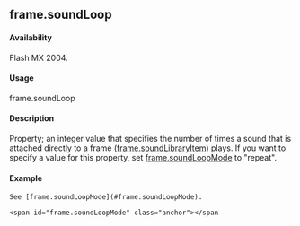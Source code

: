 ## frame.soundLoop

#### Availability

Flash MX 2004.

#### Usage

frame.soundLoop

#### Description

Property; an integer value that specifies the number of times a sound that is attached directly to a frame ([frame.soundLibraryItem](#_bookmark630)) plays. If you want to specify a value for this property, set [frame.soundLoopMode](#frame.soundLoopMode) to "repeat".

#### Example

```
See [frame.soundLoopMode](#frame.soundLoopMode).

<span id="frame.soundLoopMode" class="anchor"></span
```